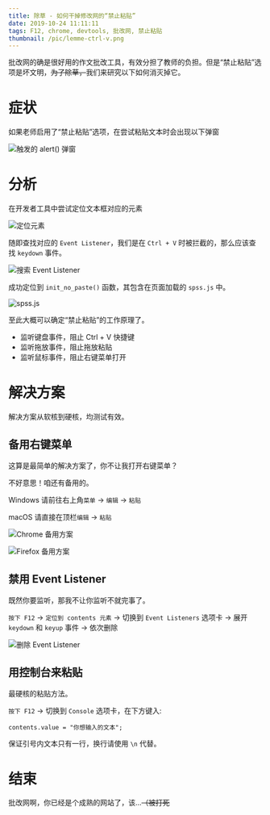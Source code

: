 ```yaml
---
title: 除草 - 如何干掉修改网的“禁止粘贴”
date: 2019-10-24 11:11:11
tags: F12, chrome, devtools, 批改网, 禁止粘贴
thumbnail: /pic/lemme-ctrl-v.png
---
```


批改网的确是很好用的作文批改工具，有效分担了教师的负担。但是“禁止粘贴”选项是坏文明，~~为了除草，~~我们来研究以下如何消灭掉它。<!--more-->

# 症状

如果老师启用了“禁止粘贴”选项，在尝试粘贴文本时会出现以下弹窗

![触发的 alert() 弹窗](https://static.elepover.com/blog/pigaiorg/alert.png)

# 分析

在开发者工具中尝试定位文本框对应的元素

![定位元素](https://static.elepover.com/blog/pigaiorg/f12_locate.png)

随即查找对应的 `Event Listener`，我们是在 `Ctrl + V` 时被拦截的，那么应该查找 `keydown` 事件。

![搜索 Event Listener](https://static.elepover.com/blog/pigaiorg/locate_eventlistener.png)

成功定位到 `init_no_paste()` 函数，其包含在页面加载的 `spss.js` 中。

![spss.js](https://static.elepover.com/blog/pigaiorg/spss.js.png)

至此大概可以确定“禁止粘贴”的工作原理了。

- 监听键盘事件，阻止 Ctrl + V 快捷键
- 监听拖放事件，阻止拖放粘贴
- 监听鼠标事件，阻止右键菜单打开

# 解决方案

解决方案从软核到硬核，均测试有效。

## 备用右键菜单

这算是最简单的解决方案了，你不让我打开右键菜单？

不好意思！咱还有备用的。

Windows 请前往右上角`菜单` -> `编辑` -> `粘贴`

macOS 请直接在顶栏`编辑` -> `粘贴`

![Chrome 备用方案](https://static.elepover.com/blog/pigaiorg/backup.png)

![Firefox 备用方案](https://static.elepover.com/blog/pigaiorg/backup_firefox.png)

## 禁用 Event Listener

既然你要监听，那我不让你监听不就完事了。

`按下 F12` -> `定位到 contents 元素` -> 切换到 `Event Listeners` 选项卡 -> 展开 `keydown` 和 `keyup` 事件 -> 依次删除

![删除 Event Listener](https://static.elepover.com/blog/pigaiorg/delete.png)

## 用控制台来粘贴

最硬核的粘贴方法。

`按下 F12` -> 切换到 `Console` 选项卡，在下方键入:

`contents.value = "你想输入的文本";`

保证引号内文本只有一行，换行请使用 `\n` 代替。

# 结束

批改网啊，你已经是个成熟的网站了，该...~~（被打死~~
